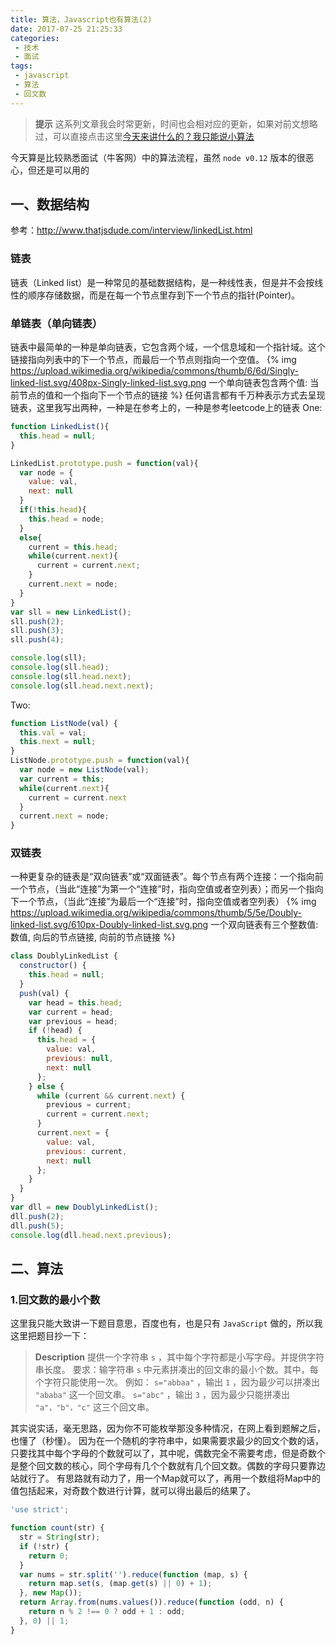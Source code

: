 ```yaml
---
title: 算法，Javascript也有算法(2)
date: 2017-07-25 21:25:33
categories:
 - 技术
 - 面试
tags:
 - javascript
 - 算法
 - 回文数
---
```

>**提示** 这系列文章我会时常更新，时间也会相对应的更新，如果对前文想略过，可以直接点击这里[今天来讲什么的？我只能说小算法](/2017/07/23/算法，Javascript也有算法/#今天来讲什么的？我只能说小算法)

今天算是比较熟悉面试（牛客网）中的算法流程，虽然 `node v0.12` 版本的很恶心，但还是可以用的
 <!-- more -->
## 一、数据结构
参考：http://www.thatjsdude.com/interview/linkedList.html
### 链表
链表（Linked list）是一种常见的基础数据结构，是一种线性表，但是并不会按线性的顺序存储数据，而是在每一个节点里存到下一个节点的指针(Pointer)。
### 单链表（单向链表）
链表中最简单的一种是单向链表，它包含两个域，一个信息域和一个指针域。这个链接指向列表中的下一个节点，而最后一个节点则指向一个空值。
{% img https://upload.wikimedia.org/wikipedia/commons/thumb/6/6d/Singly-linked-list.svg/408px-Singly-linked-list.svg.png 一个单向链表包含两个值: 当前节点的值和一个指向下一个节点的链接 %}
任何语言都有千万种表示方式去呈现链表，这里我写出两种，一种是在参考上的，一种是参考leetcode上的链表
One:
```js
function LinkedList(){
  this.head = null;
}

LinkedList.prototype.push = function(val){
  var node = {
    value: val,
    next: null
  }
  if(!this.head){
    this.head = node;
  }
  else{
    current = this.head;
    while(current.next){
      current = current.next;
    }
    current.next = node;
  }
}
var sll = new LinkedList();
sll.push(2);
sll.push(3);
sll.push(4);

console.log(sll);
console.log(sll.head);
console.log(sll.head.next);
console.log(sll.head.next.next);

```
Two: 
```js
function ListNode(val) {
  this.val = val;
  this.next = null;
}
ListNode.prototype.push = function(val){
  var node = new ListNode(val);
  var current = this;
  while(current.next){
    current = current.next
  }
  current.next = node;
}
```
### 双链表
一种更复杂的链表是“双向链表”或“双面链表”。每个节点有两个连接：一个指向前一个节点，（当此“连接”为第一个“连接”时，指向空值或者空列表）；而另一个指向下一个节点，（当此“连接”为最后一个“连接”时，指向空值或者空列表）
{% img https://upload.wikimedia.org/wikipedia/commons/thumb/5/5e/Doubly-linked-list.svg/610px-Doubly-linked-list.svg.png 一个双向链表有三个整数值: 数值, 向后的节点链接, 向前的节点链接 %}
```js
class DoublyLinkedList {
  constructor() {
    this.head = null;
  }
  push(val) {
    var head = this.head;
    var current = head;
    var previous = head;
    if (!head) {
      this.head = {
        value: val,
        previous: null,
        next: null
      };
    } else {
      while (current && current.next) {
        previous = current;
        current = current.next;
      }
      current.next = {
        value: val,
        previous: current,
        next: null
      };
    }
  }
}
var dll = new DoublyLinkedList();
dll.push(2);
dll.push(5);
console.log(dll.head.next.previous);
```
## 二、算法
### 1.回文数的最小个数
这里我只能大致讲一下题目意思，百度也有，也是只有 `JavaScript` 做的，所以我这里把题目抄一下：
> **Description**
提供一个字符串 `s` ，其中每个字符都是小写字母。并提供字符串长度。
要求：输字符串 `s` 中元素拼凑出的回文串的最小个数。其中，每个字符只能使用一次。
例如： `s="abbaa"` ，输出 `1` ，因为最少可以拼凑出 `"ababa"` 这一个回文串。
 `s="abc"` ，输出 `3` ，因为最少只能拼凑出 `"a"，"b"，"c"` 这三个回文串。

其实说实话，毫无思路，因为你不可能枚举那没多种情况，在网上看到题解之后，也懂了（秒懂）。
因为在一个随机的字符串中，如果需要求最少的回文个数的话，只要找其中每个字母的个数就可以了，其中呢，偶数完全不需要考虑，但是奇数个是整个回文数的核心，同个字母有几个个数就有几个回文数。偶数的字母只要靠边站就行了。
有思路就有动力了，用一个Map就可以了，再用一个数组将Map中的值包括起来，对奇数个数进行计算，就可以得出最后的结果了。
```js
'use strict';

function count(str) {
  str = String(str);
  if (!str) {
    return 0;
  }
  var nums = str.split('').reduce(function (map, s) {
    return map.set(s, (map.get(s) || 0) + 1);
  }, new Map());
  return Array.from(nums.values()).reduce(function (odd, n) {
    return n % 2 !== 0 ? odd + 1 : odd;
  }, 0) || 1;
}


```